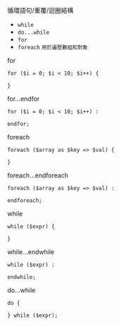 循環語句/重覆/迴圈結構
- `while`
- `do...while`
- `for`
- `foreach` <small>用於遍歷數組和對象</small>

for
```
for ($i = 0; $i < 10; $i++) {

}
```

for...endfor
```
for ($i = 0; $i < 10; $i++) :

endfor;
```

foreach
```
foreach ($array as $key => $val) {

}
```

foreach...endforeach
```
foreach ($array as $key => $val) :

endforeach;
```

while
```
while ($expr) {

}
```

while...endwhile
```
while ($expr) :

endwhile;
```

do...while
```
do {

} while ($expr);
```